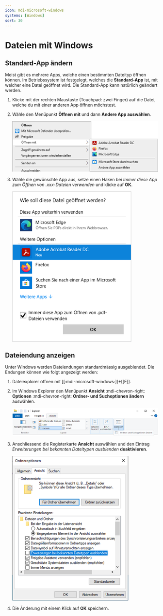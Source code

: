 ```yaml
---
icon: mdi-microsoft-windows
systems: [Windows]
sort: 30
---
```


# Dateien mit Windows



## Standard-App ändern

Meist gibt es mehrere Apps, welche einen bestimmten Dateityp öffnen können. Im Betriebssystem ist festgelegt, welches die **Standard-App** ist, mit welcher eine Datei geöffnet wird. Die Standard-App kann natürlich geändert werden.

1. Klicke mit der rechten Maustaste (Touchpad: zwei Finger) auf die Datei, welche du mit einer anderen App öffnen möchstest.

2. Wähle den Menüpunkt __Öffnen mit__ und dann __Andere App auswählen__.

    ![](./windows-open-with-1.png)

3. Wähle die gewünschte App aus, setze einen Haken bei _Immer diese App zum Öffnen von .xxx-Dateien verwenden_ und klicke auf __OK__.

    ![](./windows-open-with-2.png)

## Dateiendung anzeigen

Unter Windows werden Dateiendungen standardmässig ausgeblendet. Die Endungen können wie folgt angezeigt werden:

1. Dateiexplorer öffnen mit [[:mdi-microsoft-windows:]]+[[E]].
2. Im Windows Explorer den Menüpunkt __Ansicht__ :mdi-chevron-right: __Optionen__ :mdi-chevron-right: __Ordner-&nbsp;und&nbsp;Suchoptionen&nbsp;ändern__ auswählen.

    ![Schritt 1](./dateiendungen-anzeigen-1.png)

3. Anschliessend die Registerkarte __Ansicht__ auswählen und den Eintrag _Erweiterungen bei bekannten Dateitypen ausblenden_ **deaktivieren**.

    ![Schritt 2](./dateiendungen-anzeigen-2.png)

3. Die Änderung mit einem Klick auf __OK__ speichern.
